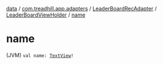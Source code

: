 [data](../../../index.md) / [com.treadhill.app.adapters](../../index.md) / [LeaderBoardRecAdapter](../index.md) / [LeaderBoardViewHolder](index.md) / [name](./name.md)

# name

(JVM) `val name: `[`TextView`](https://developer.android.com/reference/android/widget/TextView.html)`!`